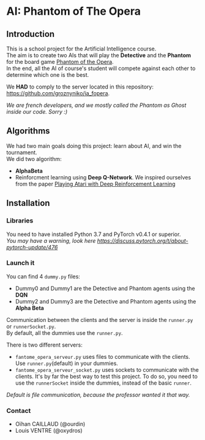# AI: Phantom of The Opera

## Introduction

This is a school project for the Artificial Intelligence course.  
The aim is to create two AIs that will play the **Detective** and the **Phantom** for the board game [Phantom of the Opera](https://boardgamegeek.com/boardgame/29910/phantom-opera-mystery-game).  
In the end, all the AI of course's student will compete against each other to determine which one is the best.  
  
We **HAD** to comply to the server located in this repository: https://github.com/groznyniko/ia_fopera.  
  
_We are french developers, and we mostly called the Phantom as Ghost inside our code. Sorry :)_

## Algorithms

We had two main goals doing this project: learn about AI, and win the tournament.  
We did two algorithm:
- **AlphaBeta**
- Reinforcment learning using **Deep Q-Network**. We inspired ourselves from the paper [Playing Atari with Deep Reinforcement Learning](https://arxiv.org/pdf/1312.5602.pdf)

## Installation

### Libraries

You need to have installed Python 3.7 and PyTorch v0.4.1 or superior.  
_You may have a warning, look here https://discuss.pytorch.org/t/about-pytorch-update/476_

### Launch it

You can find 4 `dummy.py` files:
- Dummy0 and Dummy1 are the Detective and Phantom agents using the **DQN**
- Dummy2 and Dummy3 are the Detective and Phantom agents using the **Alpha Beta**
  
Communication between the clients and the server is inside the `runner.py` or `runnerSocket.py`.  
By default, all the dummies use the `runner.py`.  
  
There is two different servers:
- `fantome_opera_serveur.py` uses files to communicate with the clients. Use `runner.py`(default) in your dummies.  
- `fantome_opera_serveur_socket.py` uses sockets to communicate with the clients. It's by far the best way to test this project. To do so, you need to use the `runnerSocket` inside the dummies, instead of the basic `runner`.

_Default is file communication, because the professor wanted it that way._

### Contact

- Oïhan CAILLAUD (@ourdin)
- Louis VENTRE (@oxydros)
